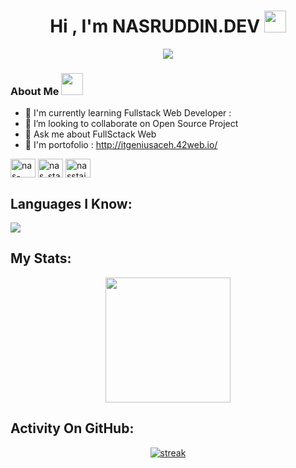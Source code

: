 
<h1 align="center">Hi , I'm NASRUDDIN.DEV <img src="https://media.giphy.com/media/hvRJCLFzcasrR4ia7z/giphy.gif" width="35"></h1>
<p align="center">
 <a target="_blank" href="https://github.com/DenverCoder1/readme-typing-svg"><img src="https://readme-typing-svg.herokuapp.com?color=F7EE2C&center=true&vCenter=true&height=60&lines=FullSctack+Web+Developer;N%20A%20S.D%20E%20V&center=true&width=500&height=50"></a>
</p>

### About Me <img src="https://media.giphy.com/media/hvRJCLFzcasrR4ia7z/giphy.gif" width="35">


- 🌱 I'm currently learning Fullstack Web Developer : 
- 👯 I’m looking to collaborate on Open Source Project
- 💬 Ask me about FullSctack Web
- 🚀 I'm portofolio : http://itgeniusaceh.42web.io/

<a href="https://www.linkedin.com/in/nas-ruddin/" target="_blank"><img align="center" src="https://cdn.jsdelivr.net/npm/simple-icons@3.0.1/icons/linkedin.svg" alt="nas-ruddin" height="30" width="40" /></a>
<a href="https://www.instagram.com/nas_staiko/" target="_blank"><img align="center" src="https://cdn.jsdelivr.net/npm/simple-icons@3.0.1/icons/instagram.svg" alt="nas_staiko" height="30" width="40" /></a>
<a href="https://www.youtube.com/channel/UC2f0vQuv6j7FHySx-XCktdw" target="_blank"><img align="center" src="https://cdn.jsdelivr.net/npm/simple-icons@3.0.1/icons/youtube.svg" alt="nasstaiko" height="30" width="40" /></a>

## Languages I Know:

<p align="left"> <a href="https://github.com/nasdev07"><img src="https://skillicons.dev/icons?i=vscode,css,html,js,bootstrap,github,nodejs,react,php,laravel,mysql"> </a> </p>

## My Stats:
<p align="center">
<img height="200px" src="https://github-readme-stats.vercel.app/api?username=nasdev07&hide_border=true&show_icons=true&count_private=true&theme=gruvbox&bg_color=151515">
</p>

## Activity On GitHub:

<p align="center">
  <a href="https://github.com/nasdev07">      
<img title="stats" alt="streak" src="https://github-readme-streak-stats.herokuapp.com/?user=nasdev07&theme=dark&hide_border=true&stroke=f53b3b"/>
</a> 
</p>
